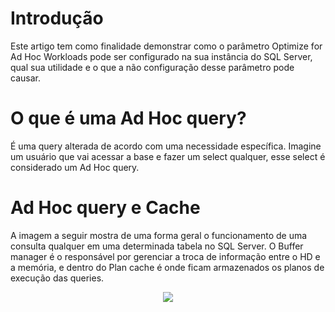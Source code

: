 # Introdução

Este artigo tem como finalidade demonstrar como o parâmetro Optimize for Ad Hoc Workloads pode ser configurado na sua instância do SQL Server, qual sua utilidade e o que a não configuração desse parâmetro pode causar.

# O que é uma Ad Hoc query?

É uma query alterada de acordo com uma necessidade específica. Imagine um usuário que vai acessar a base e fazer um select qualquer, esse select é considerado um Ad Hoc query.

# Ad Hoc query e Cache

A imagem a seguir mostra de uma forma geral o funcionamento de uma consulta qualquer em uma determinada tabela no SQL Server. O Buffer manager é o responsável por gerenciar a troca de informação entre o HD e a memória, e dentro do Plan cache é onde ficam armazenados os planos de execução das queries.

<p align="center">
<img src="![image](https://user-images.githubusercontent.com/25832508/198142614-a4f60456-0341-4907-8db7-37e2a42c51dc.png">
</p>











